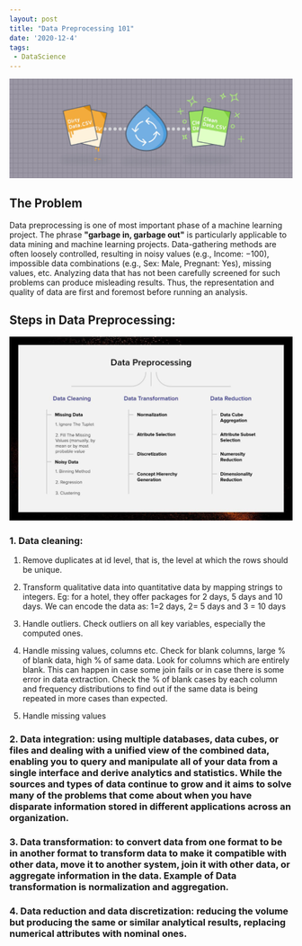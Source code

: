 ```yaml
---
layout: post
title: "Data Preprocessing 101"
date: '2020-12-4'
tags:
 - DataScience
---
```

![img1](/assets/img/proceesing1.jpeg)

## The Problem

Data preprocessing is one of most important phase of a machine learning project. The phrase **"garbage in, garbage out"** is particularly applicable to data mining and machine learning projects. Data-gathering methods are often loosely controlled, resulting in noisy values (e.g., Income: −100), impossible data combinations (e.g., Sex: Male, Pregnant: Yes), missing values, etc. Analyzing data that has not been carefully screened for such problems can produce misleading results. Thus, the representation and quality of data are first and foremost before running an analysis. 

## Steps in Data Preprocessing:

![img2](/assets/img/process3.jpg)

### 1. Data cleaning: 

1. Remove duplicates at id level, that is, the level at which the rows should be unique.

2. Transform qualitative data into quantitative data by mapping strings to integers. Eg: for a hotel, they offer packages for 2 days, 5 days and 10 days. We can encode the data as: 1=2 days, 2= 5 days and 3 = 10 days

3. Handle outliers. Check outliers on all key variables, especially the computed ones.

4. Handle missing values, columns etc. Check for blank columns, large % of blank data, high % of same data. Look for columns which are entirely blank. This can happen in case some join fails or in case there is some error in data extraction. Check the % of blank cases by each column and frequency distributions to find out if the same data is being repeated in more cases than expected.

5. Handle missing values


       

### 2. Data integration: using multiple databases, data cubes, or files and dealing with a unified view of the combined data, enabling you to query and manipulate all of your data from a single interface and derive analytics and statistics. While the sources and types of data continue to grow and it aims to solve many of the problems that come about when you have disparate information stored in different applications across an organization.

### 3. Data transformation: to convert data from one format to be in another format to transform data to make it compatible with other data, move it to another system, join it with other data, or aggregate information in the data. Example of Data transformation is normalization and aggregation.

### 4. Data reduction and data discretization: reducing the volume but producing the same or similar analytical results, replacing numerical attributes with nominal ones.

